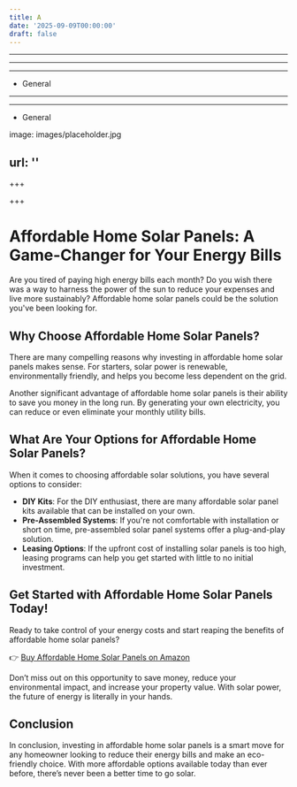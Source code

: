 ```yaml
---
title: A
date: '2025-09-09T00:00:00'
draft: false
---
```


---



---

---




- General
---

---

- General

image: images/placeholder.jpg

url: ''
---

+++





+++





# Affordable Home Solar Panels: A Game-Changer for Your Energy Bills

Are you tired of paying high energy bills each month? Do you wish there was a way to harness the power of the sun to reduce your expenses and live more sustainably? Affordable home solar panels could be the solution you've been looking for. 

## Why Choose Affordable Home Solar Panels?

There are many compelling reasons why investing in affordable home solar panels makes sense. For starters, solar power is renewable, environmentally friendly, and helps you become less dependent on the grid.  

Another significant advantage of affordable home solar panels is their ability to save you money in the long run. By generating your own electricity, you can reduce or even eliminate your monthly utility bills.

## What Are Your Options for Affordable Home Solar Panels?

When it comes to choosing affordable solar solutions, you have several options to consider:

- **DIY Kits**: For the DIY enthusiast, there are many affordable solar panel kits available that can be installed on your own.  
- **Pre-Assembled Systems**: If you're not comfortable with installation or short on time, pre-assembled solar panel systems offer a plug-and-play solution.  
- **Leasing Options**: If the upfront cost of installing solar panels is too high, leasing programs can help you get started with little to no initial investment.  

## Get Started with Affordable Home Solar Panels Today!

Ready to take control of your energy costs and start reaping the benefits of affordable home solar panels?  

👉 [Buy Affordable Home Solar Panels on Amazon](https://amzn.to/YOURAFFILIATEID)

Don’t miss out on this opportunity to save money, reduce your environmental impact, and increase your property value. With solar power, the future of energy is literally in your hands.

## Conclusion

In conclusion, investing in affordable home solar panels is a smart move for any homeowner looking to reduce their energy bills and make an eco-friendly choice. With more affordable options available today than ever before, there’s never been a better time to go solar.
